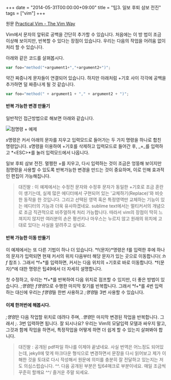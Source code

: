 +++
date  = "2014-05-31T00:00:00+09:00"
title = "팁3. 일보 후퇴 삼보 전진"
tags  = ["vim"]
+++

원문 [Practical Vim - The Vim Way](http://media.pragprog.com/titles/dnvim/vim.pdf)

Vim에서 문자의 앞뒤로 공백을 간단히 추가할 수 있습니다. 처음에는 이 방 법이 조금 이상해 보이지만, 반복할 수 있다는 장점이 있습니다. 우리는 다음의 작업을 어려움 없이 처리 할 수 있습니다.

아래와 같은 코드를 살펴봅시다.
```javascript
var foo="method("+argument1+","+argument2+")";
```

약간 짜증나게 문자들이 연결되어 있습니다. 하지만 아래처럼 +기호 사이 각각에 공백을 추가하면 덜 짜증나게 될 것 같습니다.

```javascript
var foo="method(" + argument1 + "," + argument2 + ")";
```

#### 반복 가능한 변경 만들기

일반적인 접근방법으로 해보면 아래와 같습니다.

![점명령 + 예제](../img/pvim-004-tip3-1.png)

*s*명령은 커서 아래의 문자를 지우고 입력모드로 들어가는 두 가지 명령을 하나로 합친 명령입니다. *s*명령을 이용하여 +기호를 삭제하고 입력모드로 들어간 후, \_+\_를 입력하고 *\<ESC\>*를 눌러 입력모드에서 나옵니다.

일보 후퇴 삼보 전진. 멀쩡한 +를 지우고, 다시 입력하는 것이 조금은 엉뚱해 보이지만 점명령을 사용할 수 있도록 반복가능한 변경을 만드는 것이 중요하며, 이로 인해 효과적인 편집이 가능해집니다.

> 대진왈 : 이 예제에서는 수정전 문자와 수정후 문자가 동일한 +기호로 조금 혼란이 생기는데, 실제 많은 에디터에서 구현되어 있는 '교체하기(Replace)'와 비슷한 동작을 한 것입니다. 그리고 선택된 영역 혹은 특정영역만 교체하는 기능이 있는 에디터의 기능과 더욱 유사하겠네요. sublime text에서는 멀티커서의 개념으로 조금 직관적으로 비주얼하게 처리 가능합니다. 따라서 vim의 장점이 딱히 느껴지지 않지만 여러분의 손은 평션키나 마우스는 누르지 않고 원래의 위치에 고대로 있다는 사실을 알려주고 싶네요.

#### 반복 가능한 이동 만들기

이 예제에서는 또 다른 기법이 하나 더 있습니다. *f\{문자\}*명령은 f를 입력한 후에 하나의 문자가 입력되면 현재 커서의 위치 다음부터 해당 문자가 있는 곳으로 이동합니다( *:h f* 참조 ). 그래서 *f+*를 입력하면, 커서는 다음 위치의 +기호로 바로 이동합니다. *f{문자}*에 대한 명령은 팁49에서 더 자세히 설명합니다.

첫 수정하고, 우리는 *f+*를 반복하여 다음 위치로 점프할 수 있지만, 더 좋은 방법이 있습니다. *;명령*은 *f명령*으로 수행한 마지막 찾기를 반복합니다. 그래서 *f+*를 4번 입력하는 대신에 우리는 *f명령*을 한번 사용하고 *;명령*을 3번 사용할 수 있습니다.

#### 이제 한꺼번에 해봅시다.
*;명령*은 다음 작업할 위치로 데려다 주며, *.명령*은 마지막 변경된 작업을 반복합니다. 그래서 *;.* 3번 입력하면 됩니다. 잘 되시나요?
우리는 Vim의 모달입력 모델과 싸우지 말고, 그것과 함께 작업을 하면서, 특정작업을 어떻게 하면 더 쉽게 할 수 있는지 살펴봐야 합니다.


> 대진왈 : 공개된 pdf파일 하나를 이제야 끝냈네요. 사실 번역은 어느정도 되어있는데, jekyll에 맞게 마크다운 형식으로 변경하면서 문장을 다시 읽어보고 제가 이해한 것을 토대로 다시 작성해서 원문에 의미를 충분히 잘 전달하고 있는지는 저도 의심스럽습니다. ^^. 다음 공개된 부분은 팁64매크로 부분이네요. 매일 조금씩 꾸준히 할깨요 ^^/ 즐거운 주말 되세요.